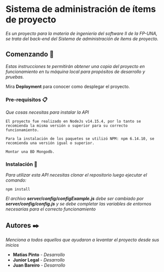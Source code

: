 # Sistema de administración de ítems de proyecto

_Es un proyecto para la materia de ingeniería del software II de la FP-UNA, se trata del back-end del Sistema de administración de ítems de proyecto._

## Comenzando 🚀

_Estas instrucciones te permitirán obtener una copia del proyecto en funcionamiento en tu máquina local para propósitos de desarrollo y pruebas._

Mira **Deployment** para conocer como desplegar el proyecto.

### Pre-requisitos 📋

_Que cosas necesitas para instalar la API_

```
El proyecto fue realizado en NodeJs v14.15.4, por lo tanto se recomienda la misma versión o superior para su correcto funcionamiento.

Para la instalación de los paquetes se utilizó NPM: npm 6.14.10, se recomienda una versión igual o superior.

Montar una BD Mongodb.
```

### Instalación 🔧

_Para utilizar esta API necesitas clonar el repositorio luego ejecutar el comando:_

```
npm install
```

_El archivo **server/config/configExample.js** debe ser cambiado por **server/config/config.js** y se debe completar las variables de entornos necesarias para el correcto funcionamiento_

## Autores ✒️

_Menciona a todos aquellos que ayudaron a levantar el proyecto desde sus inicios_

- **Matias Pinto** - _Desarrollo_
- **Junior Legal** - _Desarrollo_
- **Juan Bareiro** - _Desarrollo_
